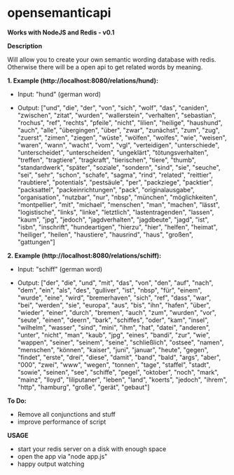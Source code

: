 opensemanticapi
===============

**Works with NodeJS and Redis - v0.1**

**Description**

Will allow you to create your own semantic wording database with redis. Otherwise there will be a open api to get related words by meaning.

**1. Example (http://localhost:8080/relations/hund):**

* Input: "hund" (german word)

* Output: ["und", "die", "der", "von", "sich", "wolf", "das", "caniden", "zwischen", "zitat", "wurden", "wallerstein", "verhalten", "sebastian", "rochus", "ref", "rechts", "pfeile", "nicht", "lilien", "heilige", "haushund", "auch", "alle", "übergingen", "über", "zwar", "zunächst", "zum", "zug", "zuerst", "zimen", "ziegen", "wüste", "wölfen", "wolfes", "wie", "weisen", "waren", "wann", "wacht", "vom", "vgl", "verteidigen", "unterschiede", "unterscheidet", "unterscheiden", "ungeklärt", "tötungsverhalten", "treffen", "tragtiere", "tragkraft", "tierischen", "tiere", "thumb", "standardwerk", "später", "soziale", "sondern", "sind", "sie", "seuche", "sei", "sehr", "schon", "schafe", "sagma", "rind", "related", "reittier", "raubtiere", "potentials", "pestsäule", "per", "packziege", "packtier", "packsattel", "packeinrichtungen", "pack", "originalausgabe", "organisation", "nutzbar", "nur", "nbsp", "münchen", "möglichkeiten", "montpellier", "mit", "michael", "menschen", "man", "machen", "lässt", "logistische", "links", "linke", "letztlich", "lastentragenden", "lassen", "kaum", "jpg", "jedoch", "jagdverhalten", "jagdbeute", "jagd", "ist", "isbn", "inschrift", "hundeartigen", "hierzu", "hier", "helfen", "heimat", "heiliger", "heilen", "haustiere", "hausrind", "haus", "großen", "gattungen"]

**2. Example (http://localhost:8080/relations/schiff):**

* Input: "schiff" (german word)

* Output: ["der", "die", "und", "mit", "das", "von", "den", "auf", "nach", "dem", "ein", "als", "des", "gulliver", "ist", "nbsp", "für", "einem", "wurde", "eine", "wird", "bremerhaven", "sich", "ref", "dass", "war", "bei", "werden", "sie", "europa", "aus", "bis", "ihn", "hafen", "über", "wieder", "einer", "durch", "bremen", "auch", "zum", "wurden", "vor", "seute", "einen", "deern", "bark", "schiffes", "oder", "kam", "insel", "wilhelm", "wasser", "sind", "mini", "ihm", "hat", "datei", "anderen", "unter", "nicht", "man", "kaub", "jpg", "eines", "bandi", "zur", "wie", "wappen", "seiner", "seinem", "seine", "schließlich", "ostsee", "namen", "menschen", "können", "kaiser", "juni", "januar", "heute", "gegen", "findet", "erste", "drei", "diese", "damit", "band", "bald", "args", "aber", "000", "zwei", "www", "wegen", "tonnen", "tage", "staffel", "stadt", "sowie", "seinen", "see", "schiffe", "pegel", "oktober", "noch", "mark", "mainz", "lloyd", "liliputaner", "leben", "land", "koerts", "jedoch", "ihrem", "http", "hamburg", "große", "gerät", "gebaut"]

**To Do:**

* Remove all conjunctions and stuff
* improve performance of script

**USAGE**

* start your redis server on a disk with enough space
* open the app via "node app.js"
* happy output watching
